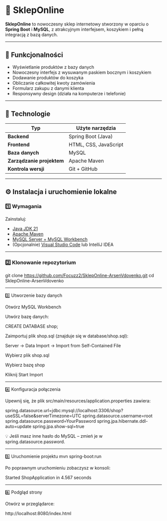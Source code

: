 # 🛒 SklepOnline

**SklepOnline** to nowoczesny sklep internetowy stworzony w oparciu o **Spring Boot** i **MySQL**, z atrakcyjnym interfejsem, koszykiem i pełną integracją z bazą danych.

---

## 🚀 Funkcjonalności

- Wyświetlanie produktów z bazy danych  
- Nowoczesny interfejs z wysuwanym paskiem bocznym i koszykiem  
- Dodawanie produktów do koszyka  
- Obliczanie całkowitej kwoty zamówienia  
- Formularz zakupu z danymi klienta  
- Responsywny design (działa na komputerze i telefonie)

---

## 🧰 Technologie

| Typ | Użyte narzędzia |
|-----|------------------|
| **Backend** | Spring Boot (Java) |
| **Frontend** | HTML, CSS, JavaScript |
| **Baza danych** | MySQL |
| **Zarządzanie projektem** | Apache Maven |
| **Kontrola wersji** | Git + GitHub |

---

## ⚙️ Instalacja i uruchomienie lokalne

### 1️⃣ Wymagania

Zainstaluj:

- [Java JDK 21](https://www.oracle.com/java/technologies/downloads/)
- [Apache Maven](https://maven.apache.org/download.cgi)
- [MySQL Server + MySQL Workbench](https://dev.mysql.com/downloads/)
- (Opcjonalnie) [Visual Studio Code](https://code.visualstudio.com/) lub IntelliJ IDEA

---

### 2️⃣ Klonowanie repozytorium

git clone https://github.com/Focuzz2/SklepOnline-ArsenVdovenko.git
cd SklepOnline-ArsenVdovenko

---
3️⃣ Utworzenie bazy danych

Otwórz MySQL Workbench

Utwórz bazę danych:

CREATE DATABASE shop;


Zaimportuj plik shop.sql (znajduje się w database/shop.sql):

Server → Data Import → Import from Self-Contained File

Wybierz plik shop.sql

Wybierz bazę shop

Kliknij Start Import

---

4️⃣ Konfiguracja połączenia

Upewnij się, że plik
src/main/resources/application.properties
zawiera:

spring.datasource.url=jdbc:mysql://localhost:3306/shop?useSSL=false&serverTimezone=UTC
spring.datasource.username=root
spring.datasource.password=YourPassword
spring.jpa.hibernate.ddl-auto=update
spring.jpa.show-sql=true

💡 Jeśli masz inne hasło do MySQL – zmień je w spring.datasource.password.

---

5️⃣ Uruchomienie projektu
mvn spring-boot:run

Po poprawnym uruchomieniu zobaczysz w konsoli:

Started ShopApplication in 4.567 seconds

---

6️⃣ Podgląd strony

Otwórz w przeglądarce:

http://localhost:8080/index.html
